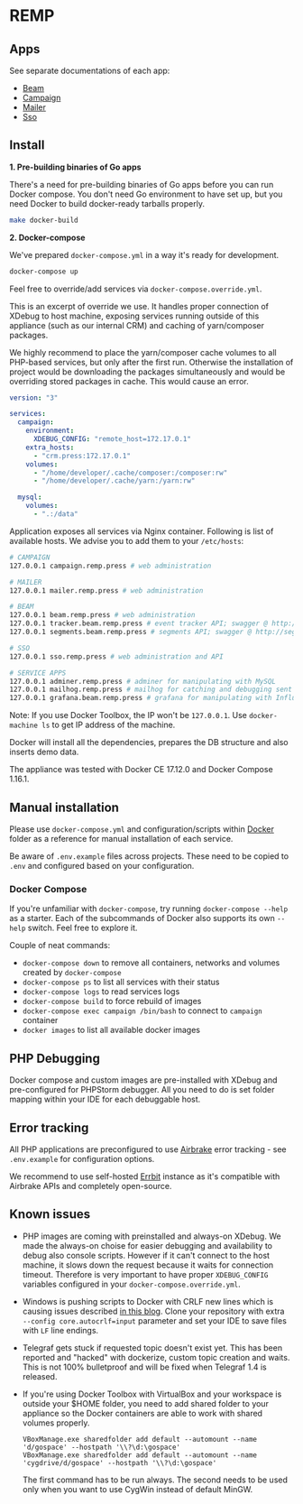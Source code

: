 # REMP

## Apps

See separate documentations of each app:
* [Beam](Beam)
* [Campaign](Campaign)
* [Mailer](Mailer)
* [Sso](Sso)

## Install

 
**1. Pre-building binaries of Go apps**

There's a need for pre-building binaries of Go apps before you can run Docker compose. You don't need Go environment 
to have set up, but you need Docker to build docker-ready tarballs properly.

```bash
make docker-build
```

**2. Docker-compose**

We've prepared `docker-compose.yml` in a way it's ready for development.
```bash
docker-compose up
```

Feel free to override/add services via `docker-compose.override.yml`.

This is an excerpt of override we use. It handles proper connection of XDebug to host machine, exposing services
running outside of this appliance (such as our internal CRM) and caching of yarn/composer packages.

We highly recommend to place the yarn/composer cache volumes to all PHP-based services, but only after the first run.
Otherwise the installation of project would be downloading the packages simultaneously and would be overriding stored
packages in cache. This would cause an error.

```yml
version: "3"

services:
  campaign:
    environment:
      XDEBUG_CONFIG: "remote_host=172.17.0.1"
    extra_hosts:
      - "crm.press:172.17.0.1"
    volumes:
      - "/home/developer/.cache/composer:/composer:rw"
      - "/home/developer/.cache/yarn:/yarn:rw"

  mysql:
    volumes:
      - ".:/data"

```

Application exposes all services via Nginx container.
Following is list of available hosts. We advise you to add them to your
`/etc/hosts`:

```bash
# CAMPAIGN
127.0.0.1 campaign.remp.press # web administration

# MAILER
127.0.0.1 mailer.remp.press # web administration

# BEAM
127.0.0.1 beam.remp.press # web administration
127.0.0.1 tracker.beam.remp.press # event tracker API; swagger @ http://tracker.beam.remp.press/swagger.json
127.0.0.1 segments.beam.remp.press # segments API; swagger @ http://segments.beam.remp.press/swagger.json

# SSO
127.0.0.1 sso.remp.press # web administration and API

# SERVICE APPS
127.0.0.1 adminer.remp.press # adminer for manipulating with MySQL
127.0.0.1 mailhog.remp.press # mailhog for catching and debugging sent emails
127.0.0.1 grafana.beam.remp.press # grafana for manipulating with InfluxDB and displaying charts
```

Note: If you use Docker Toolbox, the IP won't be `127.0.0.1`. Use `docker-machine ls` to get IP address of the machine.

Docker will install all the dependencies, prepares the DB structure and also inserts demo data.

The appliance was tested with Docker CE 17.12.0 and Docker Compose 1.16.1.

## Manual installation

Please use `docker-compose.yml` and configuration/scripts within [Docker](./Docker) folder as a reference for manual
installation of each service.

Be aware of `.env.example` files across projects. These need to be copied to `.env` and configured based on your
configuration.

### Docker Compose

If you're unfamiliar with `docker-compose`, try running `docker-compose --help` as a starter. Each of the subcommands 
of Docker also supports its own `--help` switch. Feel free to explore it.

Couple of neat commands:
* `docker-compose down` to remove all containers, networks and volumes created by `docker-compose`
* `docker-compose ps` to list all services with their status
* `docker-compose logs` to read services logs
* `docker-compose build` to force rebuild of images
* `docker-compose exec campaign /bin/bash` to connect to `campaign` container
* `docker images` to list all available docker images

## PHP Debugging

Docker compose and custom images are pre-installed with XDebug and pre-configured for PHPStorm debugger. All you need to do is set folder mapping within
your IDE for each debuggable host.

## Error tracking

All PHP applications are preconfigured to use [Airbrake](https://airbrake.io/) error tracking - see `.env.example`
for configuration options.

We recommend to use self-hosted [Errbit](https://github.com/errbit/errbit) instance
as it's compatible with Airbrake APIs and completely open-source.

## Known issues

- PHP images are coming with preinstalled and always-on XDebug. We made the always-on choise for easier debugging and
availability to debug also console scripts. However if it can't connect to the host machine, it slows down the request
because it waits for connection timeout. Therefore is very important to have proper `XDEBUG_CONFIG` variables
configured in your `docker-compose.override.yml`. 

- Windows is pushing scripts to Docker with CRLF new lines which is causing issues described 
[in this blog](http://willi.am/blog/2016/08/11/docker-for-windows-dealing-with-windows-line-endings).
Clone your repository with extra ` --config core.autocrlf=input` parameter and set your IDE to save files with `LF` 
line endings.

- Telegraf gets stuck if requested topic doesn't exist yet. This has been reported and "hacked" with dockerize, 
custom topic creation and waits. This is not 100% bulletproof and will be fixed when Telegraf 1.4 is released.

- If you're using Docker Toolbox with VirtualBox and your workspace is outside your $HOME folder, you need to add
shared folder to your appliance so the Docker containers are able to work with shared volumes properly.

    ```
    VBoxManage.exe sharedfolder add default --automount --name 'd/gospace' --hostpath '\\?\d:\gospace'
    VBoxManage.exe sharedfolder add default --automount --name 'cygdrive/d/gospace' --hostpath '\\?\d:\gospace'
    ```

    The first command has to be run always. The second needs to be used only when you want to use CygWin instead 
    of default MinGW.
